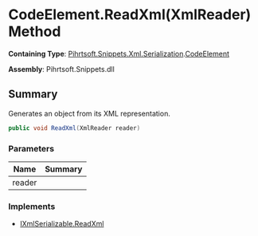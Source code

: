 # CodeElement\.ReadXml\(XmlReader\) Method

**Containing Type**: [Pihrtsoft.Snippets.Xml.Serialization](../../README.md)\.[CodeElement](../README.md)

**Assembly**: Pihrtsoft\.Snippets\.dll

## Summary

Generates an object from its XML representation\.

```csharp
public void ReadXml(XmlReader reader)
```

### Parameters

| Name | Summary |
| ---- | ------- |
| reader | |

### Implements

* [IXmlSerializable.ReadXml](https://docs.microsoft.com/en-us/dotnet/api/system.xml.serialization.ixmlserializable.readxml)
